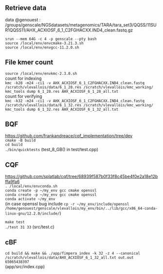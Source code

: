 ## Retrieve data
data @genouest : 
/groups/genscale/NGSdatasets/metagenomics/TARA/tara_set3/QQSS/11SUR1QQSS11/AHX_ACXIOSF_6_1_C2FGHACXX.IND4_clean.fastq.gz

`srun --mem 64G -c 4 -p genscale --pty bash`  
`source /local/env/envcmake-3.21.3.sh`  
`source /local/env/envgcc-11.2.0.sh`  

## File kmer count
`source /local/env/envkmc-2.3.0.sh`  
count for indexing  
`kmc -k28 -m24 -ci1 -v AHX_ACXIOSF_6_1_C2FGHACXX.IND4_clean.fastq /scratch/vlevallois/data/6_1_28.res /scratch/vlevallois/kmc_working/`  
`kmc_tools dump 6_1_28.res AHX_ACXIOSF_6_1_28_all.txt`  
count for verifying  
`kmc -k32 -m24 -ci1 -v AHX_ACXIOSF_6_1_C2FGHACXX.IND4_clean.fastq /scratch/vlevallois/data/6_1_32.res /scratch/vlevallois/kmc_working/`  
`kmc_tools dump 6_1_32.res AHX_ACXIOSF_6_1_32_all.txt`  

## BQF
https://github.com/frankandreace/cqf_implementation/tree/dev  
`cmake -B build`  
`cd build`  
`./bin/quicktests` (test_8_GB() in test/test.cpp)  

## CQF 
https://github.com/splatlab/cqf/tree/68939f587b0f33f8c45be4f0e2a18e12bffa9fa6  
`. /local/env/envconda.sh`  
`conda create -p ~/my_env gcc cmake openssl`  
`conda create -p ~/my_env gcc cmake openssl`  
`conda activate ~/my_env`  
(in case openssl bug include `cp -r ~/my_env/include/openssl /home/genouest/genscale/vlevallois/my_env/bin/../lib/gcc/x86_64-conda-linux-gnu/12.2.0/include/`)  
  
`make test`  
`./test 31 33` (src/test.c)  

## cBF
`cd build && make && ./app/fimpera_index -k 32 -z 4 --canonical /scratch/vlevallois/data/AHX_ACXIOSF_6_1_32_all.txt out.out 65065438397`  
(app/src/index.cpp)  
